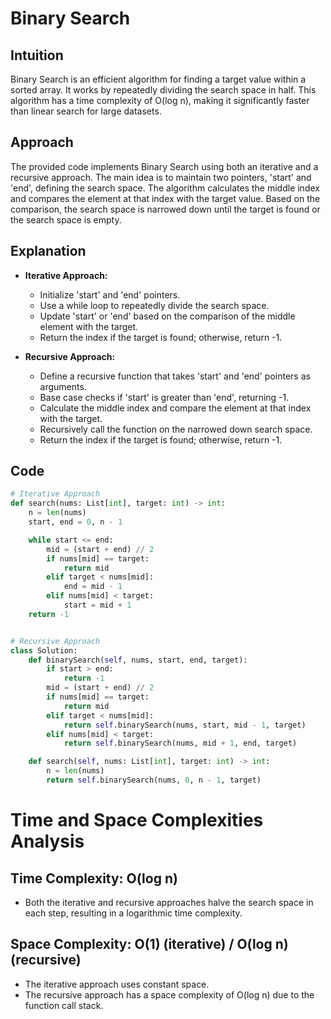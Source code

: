 # Binary Search

## Intuition
Binary Search is an efficient algorithm for finding a target value within a sorted array. It works by repeatedly dividing the search space in half. This algorithm has a time complexity of O(log n), making it significantly faster than linear search for large datasets.

## Approach
The provided code implements Binary Search using both an iterative and a recursive approach. The main idea is to maintain two pointers, 'start' and 'end', defining the search space. The algorithm calculates the middle index and compares the element at that index with the target value. Based on the comparison, the search space is narrowed down until the target is found or the search space is empty.

## Explanation
- **Iterative Approach:**
  - Initialize 'start' and 'end' pointers.
  - Use a while loop to repeatedly divide the search space.
  - Update 'start' or 'end' based on the comparison of the middle element with the target.
  - Return the index if the target is found; otherwise, return -1.

- **Recursive Approach:**
  - Define a recursive function that takes 'start' and 'end' pointers as arguments.
  - Base case checks if 'start' is greater than 'end', returning -1.
  - Calculate the middle index and compare the element at that index with the target.
  - Recursively call the function on the narrowed down search space.
  - Return the index if the target is found; otherwise, return -1.

## Code

```python
# Iterative Approach
def search(nums: List[int], target: int) -> int:
    n = len(nums)
    start, end = 0, n - 1

    while start <= end:
        mid = (start + end) // 2
        if nums[mid] == target:
            return mid
        elif target < nums[mid]:
            end = mid - 1
        elif nums[mid] < target:
            start = mid + 1
    return -1
```

```python

# Recursive Approach
class Solution:
    def binarySearch(self, nums, start, end, target):
        if start > end:
            return -1
        mid = (start + end) // 2
        if nums[mid] == target:
            return mid
        elif target < nums[mid]:
            return self.binarySearch(nums, start, mid - 1, target)
        elif nums[mid] < target:
            return self.binarySearch(nums, mid + 1, end, target)

    def search(self, nums: List[int], target: int) -> int:
        n = len(nums)
        return self.binarySearch(nums, 0, n - 1, target)

```


# Time and Space Complexities Analysis

## Time Complexity: O(log n)

- Both the iterative and recursive approaches halve the search space in each step, resulting in a logarithmic time complexity.

## Space Complexity: O(1) (iterative) / O(log n) (recursive)

- The iterative approach uses constant space.
- The recursive approach has a space complexity of O(log n) due to the function call stack.